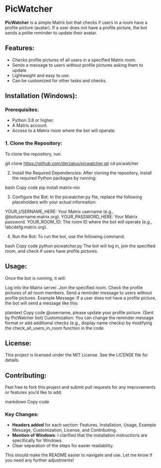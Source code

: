 # PicWatcher

**PicWatcher** is a simple Matrix bot that checks if users in a room have a profile picture (avatar). If a user does not have a profile picture, the bot sends a polite reminder to update their avatar.

## Features:
- Checks profile pictures of all users in a specified Matrix room.
- Sends a message to users without profile pictures asking them to update.
- Lightweight and easy to use.
- Can be customized for other tasks and checks.

## Installation (Windows):

### Prerequisites:
- Python 3.8 or higher.
- A Matrix account.
- Access to a Matrix room where the bot will operate.

### 1. Clone the Repository:
To clone the repository, run:

git clone https://github.com/derzalus/picwatcher.git
cd picwatcher

2. Install the Required Dependencies:
After cloning the repository, install the required Python packages by running:

bash
Copy code
pip install matrix-nio

3. Configure the Bot:
In the picwatcher.py file, replace the following placeholders with your actual information:

YOUR_USERNAME_HERE: Your Matrix username (e.g., @botusername:matrix.org).
YOUR_PASSWORD_HERE: Your Matrix password.
YOUR_ROOM_ID: The room ID where the bot will operate (e.g., !abcdefg:matrix.org).

4. Run the Bot:
To run the bot, use the following command:

bash
Copy code
python picwatcher.py
The bot will log in, join the specified room, and check if users have profile pictures.

## Usage:
Once the bot is running, it will:

Log into the Matrix server.
Join the specified room.
Check the profile pictures of all room members.
Send a reminder message to users without profile pictures.
Example Message:
If a user does not have a profile picture, the bot will send a message like this:

plaintext
Copy code
@username, please update your profile picture. (Sent by PicWatcher bot)
Customization:
You can change the reminder message format or add additional checks (e.g., display name checks) by modifying the check_all_users_in_room function in the code.

## License:
This project is licensed under the MIT License. See the LICENSE file for details.

## Contributing:
Feel free to fork this project and submit pull requests for any improvements or features you’d like to add.

markdown
Copy code

### Key Changes:
- **Headers added** for each section: Features, Installation, Usage, Example Message, Customization, License, and Contributing.
- **Mention of Windows**: I clarified that the installation instructions are specifically for Windows.
- Clear separation of the steps for easier readability.

This should make the README easier to navigate and use. Let me know if you need any further adjustments!
